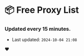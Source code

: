 # :package: Free Proxy List
### Updated every 15 minutes.

- Last updated: `2024-10-04 21:08`

:heart:

